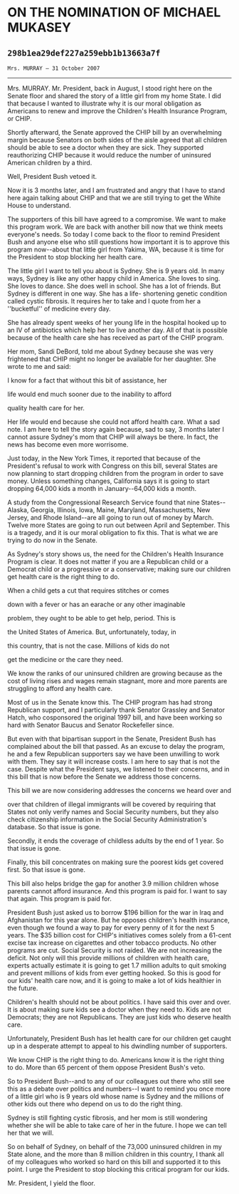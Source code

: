 # ON THE NOMINATION OF MICHAEL MUKASEY
## `298b1ea29def227a259ebb1b13663a7f`
`Mrs. MURRAY — 31 October 2007`

---


Mrs. MURRAY. Mr. President, back in August, I stood right here on the 
Senate floor and shared the story of a little girl from my home State. 
I did that because I wanted to illustrate why it is our moral 
obligation as Americans to renew and improve the Children's Health 
Insurance Program, or CHIP.

Shortly afterward, the Senate approved the CHIP bill by an 
overwhelming margin because Senators on both sides of the aisle agreed 
that all children should be able to see a doctor when they are sick. 
They supported reauthorizing CHIP because it would reduce the number of 
uninsured American children by a third.

Well, President Bush vetoed it.

Now it is 3 months later, and I am frustrated and angry that I have 
to stand here again talking about CHIP and that we are still trying to 
get the White House to understand.

The supporters of this bill have agreed to a compromise. We want to 
make this program work. We are back with another bill now that we think 
meets everyone's needs. So today I come back to the floor to remind 
President Bush and anyone else who still questions how important it is 
to approve this program now--about that little girl from Yakima, WA, 
because it is time for the President to stop blocking her health care.

The little girl I want to tell you about is Sydney. She is 9 years 
old. In many ways, Sydney is like any other happy child in America. She 
loves to sing. She loves to dance. She does well in school. She has a 
lot of friends. But Sydney is different in one way. She has a life-
shortening genetic condition called cystic fibrosis. It requires her to 
take and I quote from her a ''bucketful'' of medicine every day.

She has already spent weeks of her young life in the hospital hooked 
up to an IV of antibiotics which help her to live another day. All of 
that is possible because of the health care she has received as part of 
the CHIP program.

Her mom, Sandi DeBord, told me about Sydney because she was very 
frightened that CHIP might no longer be available for her daughter. She 
wrote to me and said:




 I know for a fact that without this bit of assistance, her 


 life would end much sooner due to the inability to afford 


 quality health care for her.


Her life would end because she could not afford health care. What a 
sad note. I am here to tell the story again because, sad to say, 3 
months later I cannot assure Sydney's mom that CHIP will always be 
there. In fact, the news has become even more worrisome.

Just today, in the New York Times, it reported that because of the 
President's refusal to work with Congress on this bill, several States 
are now planning to start dropping children from the program in order 
to save money. Unless something changes, California says it is going to 
start dropping 64,000 kids a month in January--64,000 kids a month.

A study from the Congressional Research Service found that nine 
States--Alaska, Georgia, Illinois, Iowa, Maine, Maryland, 
Massachusetts, New Jersey, and Rhode Island--are all going to run out 
of money by March. Twelve more States are going to run out between 
April and September. This is a tragedy, and it is our moral obligation 
to fix this. That is what we are trying to do now in the Senate.

As Sydney's story shows us, the need for the Children's Health 
Insurance Program is clear. It does not matter if you are a Republican 
child or a Democrat child or a progressive or a conservative; making 
sure our children get health care is the right thing to do.




 When a child gets a cut that requires stitches or comes 


 down with a fever or has an earache or any other imaginable 


 problem, they ought to be able to get help, period. This is 


 the United States of America. But, unfortunately, today, in 


 this country, that is not the case. Millions of kids do not 


 get the medicine or the care they need.


We know the ranks of our uninsured children are growing because as 
the cost of living rises and wages remain stagnant, more and more 
parents are struggling to afford any health care.

Most of us in the Senate know this. The CHIP program has had strong 
Republican support, and I particularly thank Senator Grassley and 
Senator Hatch, who cosponsored the original 1997 bill, and have been 
working so hard with Senator Baucus and Senator Rockefeller since.

But even with that bipartisan support in the Senate, President Bush 
has complained about the bill that passed. As an excuse to delay the 
program, he and a few Republican supporters say we have been unwilling 
to work with them. They say it will increase costs. I am here to say 
that is not the case. Despite what the President says, we listened to 
their concerns, and in this bill that is now before the Senate we 
address those concerns.

This bill we are now considering addresses the concerns we heard over 
and


over that children of illegal immigrants will be covered by requiring 
that States not only verify names and Social Security numbers, but they 
also check citizenship information in the Social Security 
Administration's database. So that issue is gone.

Secondly, it ends the coverage of childless adults by the end of 1 
year. So that issue is gone.

Finally, this bill concentrates on making sure the poorest kids get 
covered first. So that issue is gone.

This bill also helps bridge the gap for another 3.9 million children 
whose parents cannot afford insurance. And this program is paid for. I 
want to say that again. This program is paid for.

President Bush just asked us to borrow $196 billion for the war in 
Iraq and Afghanistan for this year alone. But he opposes children's 
health insurance, even though we found a way to pay for every penny of 
it for the next 5 years. The $35 billion cost for CHIP's initiatives 
comes solely from a 61-cent excise tax increase on cigarettes and other 
tobacco products. No other programs are cut. Social Security is not 
raided. We are not increasing the deficit. Not only will this provide 
millions of children with health care, experts actually estimate it is 
going to get 1.7 million adults to quit smoking and prevent millions of 
kids from ever getting hooked. So this is good for our kids' health 
care now, and it is going to make a lot of kids healthier in the 
future.

Children's health should not be about politics. I have said this over 
and over. It is about making sure kids see a doctor when they need to. 
Kids are not Democrats; they are not Republicans. They are just kids 
who deserve health care.

Unfortunately, President Bush has let health care for our children 
get caught up in a desperate attempt to appeal to his dwindling number 
of supporters.

We know CHIP is the right thing to do. Americans know it is the right 
thing to do. More than 65 percent of them oppose President Bush's veto.

So to President Bush--and to any of our colleagues out there who 
still see this as a debate over politics and numbers--I want to remind 
you once more of a little girl who is 9 years old whose name is Sydney 
and the millions of other kids out there who depend on us to do the 
right thing.

Sydney is still fighting cystic fibrosis, and her mom is still 
wondering whether she will be able to take care of her in the future. I 
hope we can tell her that we will.


So on behalf of Sydney, on behalf of the 73,000 uninsured children in 
my State alone, and the more than 8 million children in this country, I 
thank all of my colleagues who worked so hard on this bill and 
supported it to this point. I urge the President to stop blocking this 
critical program for our kids.

Mr. President, I yield the floor.
